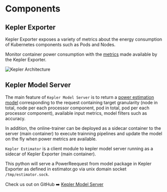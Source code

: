 # Components

## Kepler Exporter

Kepler Exporter exposes a variety of metrics about the energy consumption of Kubernetes components such as Pods and Nodes.

Monitor container power consumption with the [metrics](metrics.md) made available by the Kepler Exporter.

![Kepler Architecture](https://raw.githubusercontent.com/sustainable-computing-io/kepler/main/doc/kepler-arch.png)

## Kepler Model Server

The main feature of `Kepler Model Server` is to return a [power estimation model](../kepler_model_server/power_estimation.md) corresponding to the request containing target granularity (node in total, node per each processor component, pod in total, pod per each processor component), available input metrics, model filters such as accuracy.

In addition, the online-trainer can be deployed as a sidecar container to the server (main container) to execute trainning pipelines and update the model on the fly when power metrics are available.

`Kepler Estimator` is a client module to kepler model server running as a sidecar of Kepler Exporter (main container).

This python will serve a PowerReequest from model package in Kepler Exporter as defined in estimator.go via unix domain socket `/tmp/estimator.sock`.

Check us out on GitHub ➡️ [Kepler Model Server](https://github.com/sustainable-computing-io/kepler-model-server)
